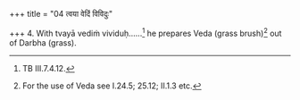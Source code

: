 +++
title = "04 त्वया वेदिं विविदुः"

+++
4. With tvayā vediṁ vividuḥ......[^1] he prepares Veda (grass brush)[^2] out of Darbha (grass).  

[^1]: TB III.7.4.12.  

[^2]: For the use of Veda see I.24.5; 25.12; II.1.3 etc.
